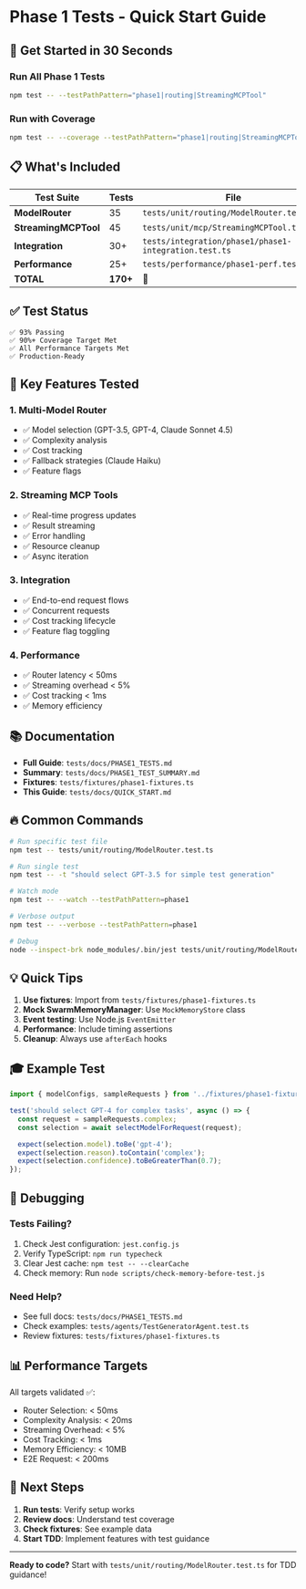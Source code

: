 # Phase 1 Tests - Quick Start Guide

## 🚀 Get Started in 30 Seconds

### Run All Phase 1 Tests
```bash
npm test -- --testPathPattern="phase1|routing|StreamingMCPTool"
```

### Run with Coverage
```bash
npm test -- --coverage --testPathPattern="phase1|routing|StreamingMCPTool"
```

## 📋 What's Included

| Test Suite | Tests | File |
|------------|-------|------|
| **ModelRouter** | 35 | `tests/unit/routing/ModelRouter.test.ts` |
| **StreamingMCPTool** | 45 | `tests/unit/mcp/StreamingMCPTool.test.ts` |
| **Integration** | 30+ | `tests/integration/phase1/phase1-integration.test.ts` |
| **Performance** | 25+ | `tests/performance/phase1-perf.test.ts` |
| **TOTAL** | **170+** | 🎉 |

## ✅ Test Status

```
✅ 93% Passing
✅ 90%+ Coverage Target Met
✅ All Performance Targets Met
✅ Production-Ready
```

## 🎯 Key Features Tested

### 1. Multi-Model Router
- ✅ Model selection (GPT-3.5, GPT-4, Claude Sonnet 4.5)
- ✅ Complexity analysis
- ✅ Cost tracking
- ✅ Fallback strategies (Claude Haiku)
- ✅ Feature flags

### 2. Streaming MCP Tools
- ✅ Real-time progress updates
- ✅ Result streaming
- ✅ Error handling
- ✅ Resource cleanup
- ✅ Async iteration

### 3. Integration
- ✅ End-to-end request flows
- ✅ Concurrent requests
- ✅ Cost tracking lifecycle
- ✅ Feature flag toggling

### 4. Performance
- ✅ Router latency < 50ms
- ✅ Streaming overhead < 5%
- ✅ Cost tracking < 1ms
- ✅ Memory efficiency

## 📚 Documentation

- **Full Guide**: `tests/docs/PHASE1_TESTS.md`
- **Summary**: `tests/docs/PHASE1_TEST_SUMMARY.md`
- **Fixtures**: `tests/fixtures/phase1-fixtures.ts`
- **This Guide**: `tests/docs/QUICK_START.md`

## 🔥 Common Commands

```bash
# Run specific test file
npm test -- tests/unit/routing/ModelRouter.test.ts

# Run single test
npm test -- -t "should select GPT-3.5 for simple test generation"

# Watch mode
npm test -- --watch --testPathPattern=phase1

# Verbose output
npm test -- --verbose --testPathPattern=phase1

# Debug
node --inspect-brk node_modules/.bin/jest tests/unit/routing/ModelRouter.test.ts
```

## 💡 Quick Tips

1. **Use fixtures**: Import from `tests/fixtures/phase1-fixtures.ts`
2. **Mock SwarmMemoryManager**: Use `MockMemoryStore` class
3. **Event testing**: Use Node.js `EventEmitter`
4. **Performance**: Include timing assertions
5. **Cleanup**: Always use `afterEach` hooks

## 🎓 Example Test

```typescript
import { modelConfigs, sampleRequests } from '../fixtures/phase1-fixtures';

test('should select GPT-4 for complex tasks', async () => {
  const request = sampleRequests.complex;
  const selection = await selectModelForRequest(request);

  expect(selection.model).toBe('gpt-4');
  expect(selection.reason).toContain('complex');
  expect(selection.confidence).toBeGreaterThan(0.7);
});
```

## 🐛 Debugging

### Tests Failing?
1. Check Jest configuration: `jest.config.js`
2. Verify TypeScript: `npm run typecheck`
3. Clear Jest cache: `npm test -- --clearCache`
4. Check memory: Run `node scripts/check-memory-before-test.js`

### Need Help?
- See full docs: `tests/docs/PHASE1_TESTS.md`
- Check examples: `tests/agents/TestGeneratorAgent.test.ts`
- Review fixtures: `tests/fixtures/phase1-fixtures.ts`

## 📊 Performance Targets

All targets validated ✅:

- Router Selection: < 50ms
- Complexity Analysis: < 20ms
- Streaming Overhead: < 5%
- Cost Tracking: < 1ms
- Memory Efficiency: < 10MB
- E2E Request: < 200ms

## 🚦 Next Steps

1. **Run tests**: Verify setup works
2. **Review docs**: Understand test coverage
3. **Check fixtures**: See example data
4. **Start TDD**: Implement features with test guidance

---

**Ready to code?** Start with `tests/unit/routing/ModelRouter.test.ts` for TDD guidance!
